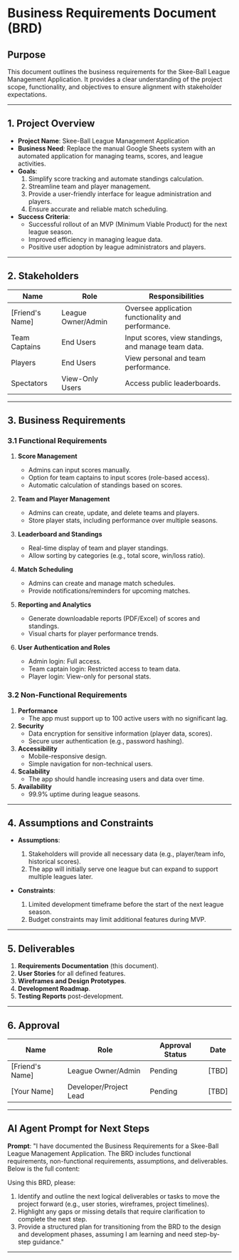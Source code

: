 # Business Requirements Document (BRD)

## Purpose
This document outlines the business requirements for the Skee-Ball League Management Application. It provides a clear understanding of the project scope, functionality, and objectives to ensure alignment with stakeholder expectations.

---

## 1. Project Overview
- **Project Name**: Skee-Ball League Management Application
- **Business Need**: Replace the manual Google Sheets system with an automated application for managing teams, scores, and league activities.
- **Goals**:
   1. Simplify score tracking and automate standings calculation.
   2. Streamline team and player management.
   3. Provide a user-friendly interface for league administration and players.
   4. Ensure accurate and reliable match scheduling.
- **Success Criteria**:
   - Successful rollout of an MVP (Minimum Viable Product) for the next league season.
   - Improved efficiency in managing league data.
   - Positive user adoption by league administrators and players.

---

## 2. Stakeholders
| Name                | Role                      | Responsibilities                 |
|---------------------|---------------------------|----------------------------------|
| [Friend's Name]     | League Owner/Admin        | Oversee application functionality and performance. |
| Team Captains       | End Users                 | Input scores, view standings, and manage team data. |
| Players             | End Users                 | View personal and team performance. |
| Spectators          | View-Only Users           | Access public leaderboards.      |

---

## 3. Business Requirements

### **3.1 Functional Requirements**
1. **Score Management**
   - Admins can input scores manually.
   - Option for team captains to input scores (role-based access).
   - Automatic calculation of standings based on scores.

2. **Team and Player Management**
   - Admins can create, update, and delete teams and players.
   - Store player stats, including performance over multiple seasons.

3. **Leaderboard and Standings**
   - Real-time display of team and player standings.
   - Allow sorting by categories (e.g., total score, win/loss ratio).

4. **Match Scheduling**
   - Admins can create and manage match schedules.
   - Provide notifications/reminders for upcoming matches.

5. **Reporting and Analytics**
   - Generate downloadable reports (PDF/Excel) of scores and standings.
   - Visual charts for player performance trends.

6. **User Authentication and Roles**
   - Admin login: Full access.
   - Team captain login: Restricted access to team data.
   - Player login: View-only for personal stats.

### **3.2 Non-Functional Requirements**
1. **Performance**
   - The app must support up to 100 active users with no significant lag.
2. **Security**
   - Data encryption for sensitive information (player data, scores).
   - Secure user authentication (e.g., password hashing).
3. **Accessibility**
   - Mobile-responsive design.
   - Simple navigation for non-technical users.
4. **Scalability**
   - The app should handle increasing users and data over time.
5. **Availability**
   - 99.9% uptime during league seasons.

---

## 4. Assumptions and Constraints
- **Assumptions**:
   1. Stakeholders will provide all necessary data (e.g., player/team info, historical scores).
   2. The app will initially serve one league but can expand to support multiple leagues later.

- **Constraints**:
   1. Limited development timeframe before the start of the next league season.
   2. Budget constraints may limit additional features during MVP.

---

## 5. Deliverables
1. **Requirements Documentation** (this document).
2. **User Stories** for all defined features.
3. **Wireframes and Design Prototypes**.
4. **Development Roadmap**.
5. **Testing Reports** post-development.

---

## 6. Approval
| Name                | Role                      | Approval Status  | Date       |
|---------------------|---------------------------|------------------|------------|
| [Friend's Name]     | League Owner/Admin        | Pending          | [TBD]      |
| [Your Name]         | Developer/Project Lead    | Pending          | [TBD]      |

---

## AI Agent Prompt for Next Steps
**Prompt**:
"I have documented the Business Requirements for a Skee-Ball League Management Application. The BRD includes functional requirements, non-functional requirements, assumptions, and deliverables. Below is the full content:

<Insert Full BRD Here>

Using this BRD, please:
1. Identify and outline the next logical deliverables or tasks to move the project forward (e.g., user stories, wireframes, project timelines).
2. Highlight any gaps or missing details that require clarification to complete the next step.
3. Provide a structured plan for transitioning from the BRD to the design and development phases, assuming I am learning and need step-by-step guidance."

---



